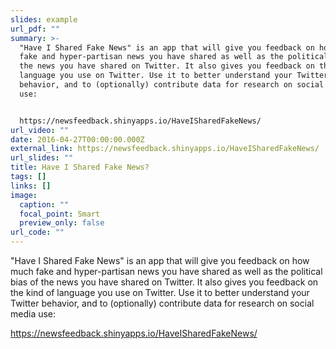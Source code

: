 ```yaml
---
slides: example
url_pdf: ""
summary: >-
  "Have I Shared Fake News" is an app that will give you feedback on how much
  fake and hyper-partisan news you have shared as well as the political bias of
  the news you have shared on Twitter. It also gives you feedback on the kind of
  language you use on Twitter. Use it to better understand your Twitter
  behavior, and to (optionally) contribute data for research on social media
  use: 


  https://newsfeedback.shinyapps.io/HaveISharedFakeNews/
url_video: ""
date: 2016-04-27T00:00:00.000Z
external_link: https://newsfeedback.shinyapps.io/HaveISharedFakeNews/
url_slides: ""
title: Have I Shared Fake News?
tags: []
links: []
image:
  caption: ""
  focal_point: Smart
  preview_only: false
url_code: ""
---
```

"Have I Shared Fake News" is an app that will give you feedback on how much fake and hyper-partisan news you have shared as well as the political bias of the news you have shared on Twitter. It also gives you feedback on the kind of language you use on Twitter. Use it to better understand your Twitter behavior, and to (optionally) contribute data for research on social media use: 

https://newsfeedback.shinyapps.io/HaveISharedFakeNews/